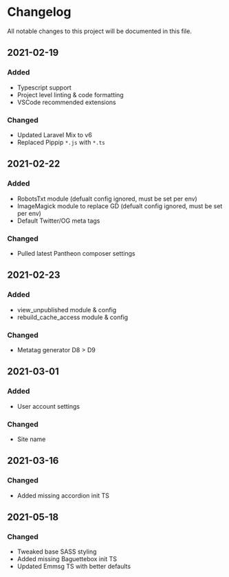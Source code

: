 # Changelog

All notable changes to this project will be documented in this file.

## 2021-02-19

### Added

- Typescript support
- Project level linting & code formatting
- VSCode recommended extensions

### Changed

- Updated Laravel Mix to v6
- Replaced Pippip `*.js` with `*.ts`

## 2021-02-22

### Added

- RobotsTxt module (defualt config ignored, must be set per env)
- ImageMagick module to replace GD (defualt config ignored, must be set per env)
- Default Twitter/OG meta tags

### Changed

- Pulled latest Pantheon composer settings

## 2021-02-23

### Added

- view_unpublished module & config
- rebuild_cache_access module & config

### Changed

- Metatag generator D8 > D9

## 2021-03-01

### Added

- User account settings

### Changed

- Site name

## 2021-03-16

### Changed

- Added missing accordion init TS

## 2021-05-18

### Changed

- Tweaked base SASS styling
- Added missing Baguettebox init TS
- Updated Emmsg TS with better defaults
